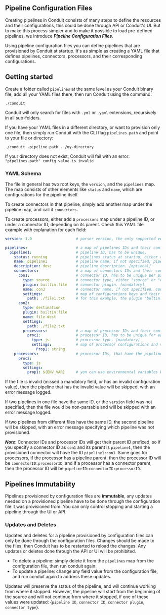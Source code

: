 ## Pipeline Configuration Files
Creating pipelines in Conduit consists of many steps to define the resources and their configurations, this
could be done through API or Conduit's UI. But to make this process simpler and to make it possible to load 
pre-defined pipelines, we introduce **_Pipeline Configuration Files_**.

Using pipeline configuration files you can define pipelines that are provisioned by Conduit at startup.
It's as simple as creating a YAML file that defines pipelines, connectors, processors, and their corresponding configurations.

## Getting started
Create a folder called `pipelines` at the same level as your Conduit binary file, add all your YAML files 
there, then run Conduit using the command: 
```
./conduit
```
Conduit will only search for files with `.yml` or `.yaml` extensions, recursively in all sub-folders. 

If you have your YAML files in a different directory, or want to provision only one file, then simply run Conduit with 
the CLI flag `pipelines.path` and point to your file or directory:
```
./conduit -pipeline.path ../my-directory
```
If your directory does not exist, Conduit will fail with an error: `"pipelines.path" config value is invalid`

### YAML Schema
The file in general has two root keys, the `version`, and the `pipelines` map. The map consists of other elements like 
`status` and `name`, which are configurations for the pipeline itself.

To create connectors in that pipeline, simply add another map under the pipeline map, and call it `connectors`.

To create processors, either add a `processors` map under a pipeline ID, or under a connector ID, depending on its parent.
Check this YAML file example with explanation for each field:

``` yaml
version: 1.0                    # parser version, the only supported version for now is 1.0 [mandatory]

pipelines:                      # a map of pipelines IDs and their configurations.
  pipeline1:                    # pipeline ID, has to be unique.
    status: running             # pipelines status at startup, either running or stopped. [mandatory]
    name: pipeline1             # pipeline name, if not specified, pipeline ID will be used as name. [optional]
    description: desc           # pipeline description. [optional]
    connectors:                 # a map of connectors IDs and their configurations.
      con1:                     # connector ID, has to be unique per pipeline.
        type: source            # connector type, either "source" or "destination". [mandatory]
        plugin: builtin:file    # connector plugin. [mandatory]
        name: con3              # connector name, if not specified, connector ID will be used as name. [optional]
        settings:               # map of configurations keys and their values.
          path: ./file1.txt     # for this example, the plugin "bultin:file" has only one configuration, which is path.
      con2:
        type: destination
        plugin: builtin:file
        name: file-dest
        settings:
          path: ./file2.txt
        processors:             # a map of processor IDs and their configurations, "con2" is the processor parent.
          proc1:                # processor ID, has to be unique for each parent
            type: js            # processor type. [mandatory]
            settings:           # map of processor configurations and values
              Prop1: string
    processors:                 # processor IDs, that have the pipeline "pipeline1" as a parent.
      proc2: 
        type: js
        settings:
          prop1: ${ENV_VAR}     # yon can use environmental variables by wrapping them in a dollar sign and curly braces ${}.
```

If the file is invalid (missed a mandatory field, or has an invalid configuration value), then the pipeline that has the
invalid value will be skipped, with an error message logged.

If two pipelines in one file have the same ID, or the `version` field was not specified, then the file would be 
non-parsable and will be skipped with an error message logged.

If two pipelines from different files have the same ID, the second pipeline will be skipped, with an error message
specifying which pipeline was not provisioned.

**_Note_**: Connector IDs and processor IDs will get their parent ID prefixed, so if you specify a connector ID as `con1` 
and its parent is `pipeline1`, then the provisioned connector will have the ID `pipeline1:con1`. Same goes for processors, 
if the processor has a pipeline parent, then the processor ID will be `connectorID:processorID`, and if a processor 
has a connector parent, then the processor ID will be `pipelineID:connectorID:processorID`. 

## Pipelines Immutability
Pipelines provisioned by configuration files are **immutable**, any updates needed on a provisioned pipeline have to be 
done through the configuration file it was provisioned from. You can only control stopping and starting a pipeline 
through the UI or API.

### Updates and Deletes
Updates and deletes for a pipeline provisioned by configuration files can only be done through the configuration files.
Changes should be made to the files, then Conduit has to be restarted to reload the changes. Any updates or deletes done
through the API or UI will be prohibited.

* To delete a pipeline: simply delete it from the `pipelines` map from the configuration file, then run conduit again.
* To update a pipeline: change any field value from the configuration file, and run conduit again to address these updates.
  
Updates will preserve the status of the pipeline, and will continue working from where it stopped. However, the pipeline
will start from the beginning of the source and will not continue from where it stopped, if one of these values were updated:
{`pipeline ID`, `connector ID`, `connector plugin`, `connector type`}.


